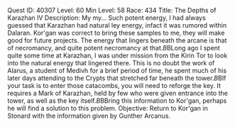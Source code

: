 Quest ID: 40307
Level: 60
Min Level: 58
Race: 434
Title: The Depths of Karazhan IV
Description: My my... Such potent energy, I had always guessed that Karazhan had natural ley energy, infact it was rumored within Dalaran. Kor'gan was correct to bring these samples to me, they will make good for future projects. The energy that lingers beneath the arcane is that of necromancy, and quite potent necromancy at that.$B$BLong ago I spent quite some time at Karazhan, I was under mission from the Kirin Tor to look into the natural energy that lingered there. This is no doubt the work of Alarus, a student of Medivh for a brief period of time, he spent much of his later days attending to the Crypts that stretched far beneath the tower.$B$BIf your task is to enter those catacombs, you will need to reforge the key. It requires a Mark of Karazhan, held by few who were given entrance into the tower, as well as the key itself.$B$BBring this information to Kor'gan, perhaps he will find a solution to this problem.
Objective: Return to Kor'gan in Stonard with the information given by Gunther Arcanus.
